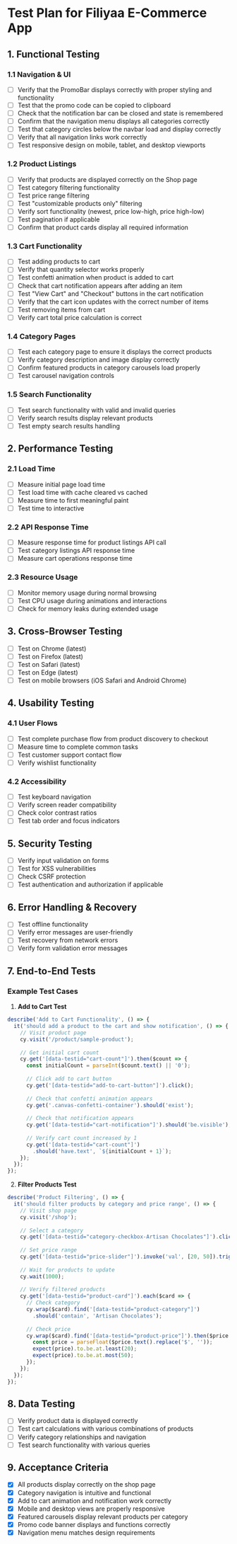 
# Test Plan for Filiyaa E-Commerce App

## 1. Functional Testing

### 1.1 Navigation & UI
- [ ] Verify that the PromoBar displays correctly with proper styling and functionality
- [ ] Test that the promo code can be copied to clipboard
- [ ] Check that the notification bar can be closed and state is remembered
- [ ] Confirm that the navigation menu displays all categories correctly
- [ ] Test that category circles below the navbar load and display correctly
- [ ] Verify that all navigation links work correctly
- [ ] Test responsive design on mobile, tablet, and desktop viewports

### 1.2 Product Listings
- [ ] Verify that products are displayed correctly on the Shop page
- [ ] Test category filtering functionality
- [ ] Test price range filtering
- [ ] Test "customizable products only" filtering
- [ ] Verify sort functionality (newest, price low-high, price high-low)
- [ ] Test pagination if applicable
- [ ] Confirm that product cards display all required information

### 1.3 Cart Functionality
- [ ] Test adding products to cart
- [ ] Verify that quantity selector works properly
- [ ] Test confetti animation when product is added to cart
- [ ] Check that cart notification appears after adding an item
- [ ] Test "View Cart" and "Checkout" buttons in the cart notification
- [ ] Verify that the cart icon updates with the correct number of items
- [ ] Test removing items from cart
- [ ] Verify cart total price calculation is correct

### 1.4 Category Pages
- [ ] Test each category page to ensure it displays the correct products
- [ ] Verify category description and image display correctly
- [ ] Confirm featured products in category carousels load properly
- [ ] Test carousel navigation controls

### 1.5 Search Functionality
- [ ] Test search functionality with valid and invalid queries
- [ ] Verify search results display relevant products
- [ ] Test empty search results handling

## 2. Performance Testing

### 2.1 Load Time
- [ ] Measure initial page load time
- [ ] Test load time with cache cleared vs cached
- [ ] Measure time to first meaningful paint
- [ ] Test time to interactive

### 2.2 API Response Time
- [ ] Measure response time for product listings API call
- [ ] Test category listings API response time
- [ ] Measure cart operations response time

### 2.3 Resource Usage
- [ ] Monitor memory usage during normal browsing
- [ ] Test CPU usage during animations and interactions
- [ ] Check for memory leaks during extended usage

## 3. Cross-Browser Testing

- [ ] Test on Chrome (latest)
- [ ] Test on Firefox (latest)
- [ ] Test on Safari (latest)
- [ ] Test on Edge (latest)
- [ ] Test on mobile browsers (iOS Safari and Android Chrome)

## 4. Usability Testing

### 4.1 User Flows
- [ ] Test complete purchase flow from product discovery to checkout
- [ ] Measure time to complete common tasks
- [ ] Test customer support contact flow
- [ ] Verify wishlist functionality

### 4.2 Accessibility
- [ ] Test keyboard navigation
- [ ] Verify screen reader compatibility
- [ ] Check color contrast ratios
- [ ] Test tab order and focus indicators

## 5. Security Testing

- [ ] Verify input validation on forms
- [ ] Test for XSS vulnerabilities
- [ ] Check CSRF protection
- [ ] Test authentication and authorization if applicable

## 6. Error Handling & Recovery

- [ ] Test offline functionality
- [ ] Verify error messages are user-friendly
- [ ] Test recovery from network errors
- [ ] Verify form validation error messages

## 7. End-to-End Tests

### Example Test Cases

1. **Add to Cart Test**
```javascript
describe('Add to Cart Functionality', () => {
  it('should add a product to the cart and show notification', () => {
    // Visit product page
    cy.visit('/product/sample-product');
    
    // Get initial cart count
    cy.get('[data-testid="cart-count"]').then($count => {
      const initialCount = parseInt($count.text() || '0');
      
      // Click add to cart button
      cy.get('[data-testid="add-to-cart-button"]').click();
      
      // Check that confetti animation appears
      cy.get('.canvas-confetti-container').should('exist');
      
      // Check that notification appears
      cy.get('[data-testid="cart-notification"]').should('be.visible');
      
      // Verify cart count increased by 1
      cy.get('[data-testid="cart-count"]')
        .should('have.text', `${initialCount + 1}`);
    });
  });
});
```

2. **Filter Products Test**
```javascript
describe('Product Filtering', () => {
  it('should filter products by category and price range', () => {
    // Visit shop page
    cy.visit('/shop');
    
    // Select a category
    cy.get('[data-testid="category-checkbox-Artisan Chocolates"]').click();
    
    // Set price range
    cy.get('[data-testid="price-slider"]').invoke('val', [20, 50]).trigger('change');
    
    // Wait for products to update
    cy.wait(1000);
    
    // Verify filtered products
    cy.get('[data-testid="product-card"]').each($card => {
      // Check category
      cy.wrap($card).find('[data-testid="product-category"]')
        .should('contain', 'Artisan Chocolates');
      
      // Check price
      cy.wrap($card).find('[data-testid="product-price"]').then($price => {
        const price = parseFloat($price.text().replace('$', ''));
        expect(price).to.be.at.least(20);
        expect(price).to.be.at.most(50);
      });
    });
  });
});
```

## 8. Data Testing

- [ ] Verify product data is displayed correctly
- [ ] Test cart calculations with various combinations of products
- [ ] Verify category relationships and navigation
- [ ] Test search functionality with various queries

## 9. Acceptance Criteria

- [x] All products display correctly on the shop page
- [x] Category navigation is intuitive and functional
- [x] Add to cart animation and notification work correctly
- [x] Mobile and desktop views are properly responsive
- [x] Featured carousels display relevant products per category
- [x] Promo code banner displays and functions correctly
- [x] Navigation menu matches design requirements
